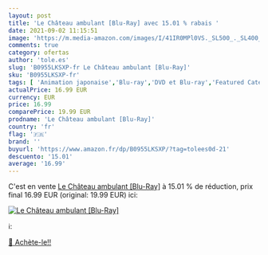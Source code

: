 ```yaml
---
layout: post
title: 'Le Château ambulant [Blu-Ray] avec 15.01 % rabais '
date: 2021-09-02 11:15:51
image: 'https://m.media-amazon.com/images/I/41IR0MPl0VS._SL500_._SL400_.jpg'
comments: true
category: ofertas
author: 'tole.es'
slug: 'B0955LKSXP-fr Le Château ambulant [Blu-Ray]'
sku: 'B0955LKSXP-fr'
tags: [ 'Animation japonaise','Blu-ray','DVD et Blu-ray','Featured Categories','Films', ]
actualPrice: 16.99 EUR
currency: EUR
price: 16.99
comparePrice: 19.99 EUR
prodname: 'Le Château ambulant [Blu-Ray]'
country: 'fr'
flag: '🇫🇷'
brand: ''
buyurl: 'https://www.amazon.fr/dp/B0955LKSXP/?tag=tolees0d-21'
descuento: '15.01'
average: '16.99'
---
```


C'est en vente [Le Château ambulant [Blu-Ray]](https://www.amazon.fr/dp/B0955LKSXP/?tag=tolees0d-21)  à  15.01 % de réduction, prix final  16.99 EUR (original: 19.99 EUR) ici:

[![Le Château ambulant [Blu-Ray]](https://m.media-amazon.com/images/I/41IR0MPl0VS._SL500_._SL400_.jpg)](https://www.amazon.fr/dp/B0955LKSXP/?tag=tolees0d-21)

ℹ️:


[🛒 Achète-le!!](https://www.amazon.fr/dp/B0955LKSXP/?tag=tolees0d-21)
